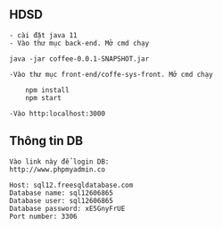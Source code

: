 
## HDSD
    - cài đặt java 11
    - Vào thư mục back-end. Mở cmd chạy
```
java -jar coffee-0.0.1-SNAPSHOT.jar
```
    -Vào thư mục front-end/coffe-sys-front. Mở cmd chạy
```
    npm install
    npm start
```
    -Vào http:localhost:3000


## Thông tin DB
```aidl
Vào link này để login DB: 
http://www.phpmyadmin.co
```
```
Host: sql12.freesqldatabase.com
Database name: sql12606865
Database user: sql12606865
Database password: xE5GnyFrUE
Port number: 3306


```

